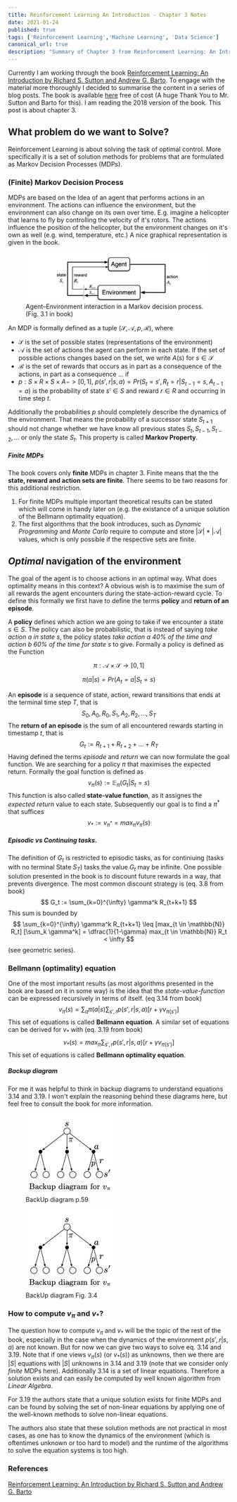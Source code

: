 ```yaml
---
title: Reinforcement Learning An Introduction - Chapter 3 Notes
date: 2021-01-24
published: true
tags: ['Reinforcement Learning','Machine Learning', 'Data Science']
canonical_url: true
description: "Summary of Chapter 3 from Reinforcement Learning: An Introduction"
---
```


Currently I am working through the book [Reinforcement Learning: An Introduction by Richard S. Sutton and Andrew G. Barto](http://incompleteideas.net/book/RLbook2020.pdf). To engage with the material more thoroughly  I  decided to summarise the content in a series of blog posts. The book is available [here](http://incompleteideas.net/book/RLbook2020.pdf) free of cost (A huge Thank You to Mr. Sutton and Barto for this). I am reading the 2018 version of the book. This post is about chapter 3. 

## What problem do we want to Solve?

Reinforcement Learning is about solving the task of optimal control. More specifically it is a set of solution methods for problems that are formulated as Markov Decision Processes (MDPs).

### (Finite) Markov Decision Process

MDPs are based on the Idea of an agent that performs actions in an environment. The actions can influence the environment, but the environment can also change on its own over time. E.g. imagine a helicopter that learns to fly by controlling the velocity of it's rotors. The actions influence the position of the helicopter, but the environment changes on it's own as well (e.g. wind, temperature, etc.) A nice graphical representation is given in the book.

<figure>
  <img src="./rl-chapter-3/agent-environment.png"/>
  <figcaption>Agent–Environment interaction in a Markov decision process. (Fig. 3.1 in book)</figcaption>
</figure>

An MDP is formally defined as a tuple $(\mathcal{S}, \mathcal{A}, p, \mathcal{R})$, where 

- $\mathcal{S}$ is the set of possible states (representations of the environment)
- $\mathcal{A}$ is the set of actions the agent can perform in each state. If the set of possible actions changes based on the set, we write $A(s)$ for $s \in \mathcal{S}$
- $\mathcal{R}$ is the set of rewards that occurs as in part as a consequence of the actions, in part as a consequence ... if 
- $p: S \times R \times S \times A -> [0, 1]$, $p(s', r | s, a) = Pr(S_t=s', R_t=r | S_{t-1}=s, A_{t-1}=a)$ is the probability of state $s' \in S$ and reward $r \in R$ and occurring in time step $t$.

Additionally the probabilities $p$ should completely describe the dynamics of the environment. That means the probability of a successor state $S_{t+1}$ should not change whether we have know all previous states $S_t, S_{t-1}, S_{t-2}, ...$ or only the state $S_t$. This property is called **Markov Property**.

##### *Finite* MDPs

The book covers only **finite** MDPs in chapter 3. Finite means that the the **state, reward and action sets are finite**. There seems to be two reasons for this additional restriction. 

1. For finite MDPs multiple important theoretical results can be stated which will come in handy later on (e.g. the existance of a unique solution of the Bellmann optimality equation). 
2. The first algorithms that the book introduces, such as *Dynamic Programming* and *Monte Carlo* require to compute and store $|\mathcal{S}|*|\mathcal{A}|$ values, which is only possible if the respective sets are finite.

## *Optimal* navigation of the environment

The goal of the agent is to choose actions in an optimal way. What does optimality means in this context? A obvious wish is to maximise the sum of all rewards the agent encounters during the state-action-reward cycle. To define this formally we first have to define the terms **policy** and **return of an episode**. 

A **policy** defines which action we are going to take if we encounter a state $s \in S$. The policy can also be probabilistic, that is instead of saying *take action $a$ in state $s$*, the policy states *take action $a$ 40% of the time and action $b$ 60% of the time for state $s$* to give. Formally a policy is defined as the Function

$$
\pi: \mathcal{A} \times \mathcal{S} \rightarrow [0, 1]
$$

$$
\pi(a | s ) = Pr(A_t=a | S_t=s)
$$



An **episode** is a sequence of state, action, reward transitions that ends at the terminal time step $T$, that is
$$
S_0, A_0, R_0, S_1, A_2, R_2,...,S_T
$$
 The **return of an episode** is the sum of all encountered rewards starting in timestamp $t$, that is
$$
G_t := R_{t+1} + R_{t+2} + ... + R_T
$$
Having defined the terms *episode* and *return* we can now formulate the goal function. We are searching for a policy $\pi$ that maximises the expected return. Formally the goal function is defined as
$$
v_\pi(s) := \mathbb{E}_\pi (G_t | S_t = s)
$$
This function is also called **state-value function**, as it assignes the *expected return* value to each state. Subsequently our goal is to find a $\pi^*$ that suffices 
$$
v_* := v_{\pi^*} = max_\pi v_\pi(s)
$$

##### Episodic vs Continuing tasks.

The definition of $G_t$ is restricted to episodic tasks, as for continiuing (tasks with no terminal State $S_T$) tasks the value $G_t$ may be infinite. One possible solution presented in the book is to discount future rewards in a way, that prevents divergence. The most common discount strategy is (eq. 3.8 from book)
$$
G_t := \sum_{k=0}^{\infty} \gamma^k R_{t+k+1}
$$
This sum is bounded by 
$$
\sum_{k=0}^{\infty} \gamma^k R_{t+k+1} \leq [max_{t \in \mathbb{N}} R_t] [\sum_k \gamma^k] = \dfrac{1}{1-\gamma} max_{t \in \mathbb{N}} R_t < \infty
$$
 (see geometric series).

### Bellmann (optimality) equation

One of the most important results (as most algorithms presented in the book are based on it in some way) is the idea that the *state-value-function* can be expressed recursively in terms of itself. (eq 3.14 from book)
$$
v_\pi(s) = \sum_a \pi(a|s) \sum_{s', r} p(s', r |s, a) [r+\gamma v_{\pi(s')} ]
$$
This set of equations is called **Bellmann equation**. A similar set of equations can be derived for $v_*$ with (eq. 3.19 from book)
$$
v_*(s) = max_{\pi} \sum_{s', r} p(s', r |s, a) [r+\gamma v_{\pi(s')} ]
$$
This set of equations is called **Bellmann optimality equation**.

##### Backup diagram

For me it was helpful to think in backup diagrams to understand equations 3.14 and 3.19. I won't explain the reasoning behind these diagrams here, but feel free to consult the book for more information.

<figure>
  <img src="./rl-chapter-3/BackUp.png" width=200/>
  <figcaption>BackUp diagram p.59</figcaption>
</figure>

<figure>
  <img src="./rl-chapter-3/BackUp.png" width=200/>
  <figcaption>BackUp diagram Fig. 3.4</figcaption>
</figure>

### How to compute $v_\pi$ and $v_*$?

The question how to compute $v_\pi$ and $v_*$ will be the topic of the rest of the book, especially in the case when the dynamics of the environment $p(s', r |s, a)$ are not known. But for now we can give two ways to solve eq. 3.14 and 3.19. Note that if one views $v_\pi(s)$ (or $v_*(s)$) as unknowns, then we there are $|S|$ equations with $|S|$ unknowns in 3.14 and 3.19 (note that we consider only *finite* MDPs here). Additionally 3.14 is a set of linear equations. Therefore a solution exists and can easily be computed by well known algorithm from *Linear Algebra*. 

For 3.19 the authors state that a unique solution exists for finite MDPs and can be found by solving the set of non-linear equations by applying one of the well-known methods to solve non-linear equations. 

The authors also state that these solution methods are not practical in most cases, as one has to know the dynamics of the environment (which is oftentimes unknown or too hard to model) and the runtime of the algorithms to solve the equation systems is too high.

### References

[Reinforcement Learning: An Introduction by Richard S. Sutton and Andrew G. Barto](http://incompleteideas.net/book/RLbook2020.pdf)

